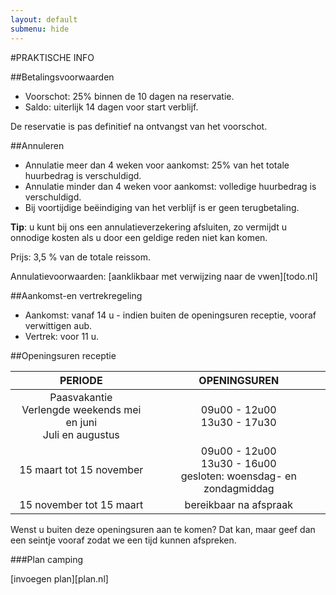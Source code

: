 ```yaml
---
layout: default
submenu: hide
---
```

#PRAKTISCHE INFO

##Betalingsvoorwaarden
- Voorschot: 25% binnen de 10 dagen na reservatie.
- Saldo: uiterlijk 14 dagen voor start verblijf.

De reservatie is pas definitief na ontvangst van het voorschot.

##Annuleren
- Annulatie meer dan 4 weken voor aankomst: 25% van het totale huurbedrag is verschuldigd.
- Annulatie minder dan 4 weken voor aankomst: volledige huurbedrag is verschuldigd.
- Bij voortijdige beëindiging van het verblijf is er geen terugbetaling.

**Tip**: u kunt bij ons een annulatieverzekering afsluiten, zo vermijdt u onnodige kosten als u door een geldige reden niet kan komen.

Prijs: 3,5 % van de totale reissom. 

Annulatievoorwaarden: [aanklikbaar met verwijzing naar de vwen][todo.nl]


##Aankomst-en vertrekregeling
- Aankomst: vanaf 14 u - indien buiten de openingsuren receptie, vooraf verwittigen aub.
- Vertrek: voor 11 u.

##Openingsuren receptie

PERIODE                         | OPENINGSUREN       | 
:------------------------------:|:-----------:|
Paasvakantie<br>Verlengde weekends mei en juni<br>Juli en augustus               |09u00 - 12u00<br>13u30 - 17u30
15 maart tot 15 november        |09u00 - 12u00<br>13u30 - 16u00<br>gesloten: woensdag- en zondagmiddag
15 november tot 15 maart        |bereikbaar na afspraak                     
                             
Wenst u buiten deze openingsuren aan te komen? Dat kan, maar geef dan een seintje vooraf zodat we een tijd kunnen afspreken.

###Plan camping

[invoegen plan][plan.nl]